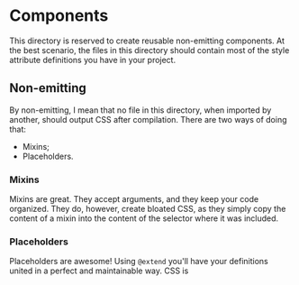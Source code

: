 # Components

This directory is reserved to create reusable non-emitting components. At the best scenario, the files in this directory should contain most of the style attribute definitions you have in your project.

## Non-emitting

By non-emitting, I mean that no file in this directory, when imported by another, should output CSS after compilation. There are two ways of doing that:

- Mixins;
- Placeholders.


### Mixins

Mixins are great. They accept arguments, and they keep your code organized. They do, however, create bloated CSS, as they simply copy the content of a mixin into the content of the selector where it was included.


### Placeholders

Placeholders are awesome! Using `@extend` you'll have your definitions united in a perfect and maintainable way. CSS is 
